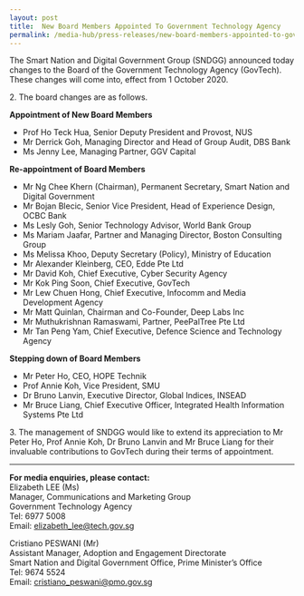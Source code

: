 ```yaml
---
layout: post
title:  New Board Members Appointed To Government Technology Agency
permalink: /media-hub/press-releases/new-board-members-appointed-to-government-technology-agency
---
```


The Smart Nation and Digital Government Group (SNDGG) announced today changes to the Board of the Government Technology Agency (GovTech). These changes will come into, effect from 1 October 2020.
  
2\. The board changes are as follows.

  **Appointment of New Board Members**  

  * Prof Ho Teck Hua, Senior Deputy President and Provost, NUS  
  * Mr Derrick Goh, Managing Director and Head of Group Audit, DBS Bank  
  * Ms Jenny Lee, Managing Partner, GGV Capital


  **Re-appointment of Board Members**
  
  * Mr Ng Chee Khern (Chairman), Permanent Secretary, Smart Nation and Digital Government
  * Mr Bojan Blecic, Senior Vice President, Head of Experience Design, OCBC Bank
  * Ms Lesly Goh, Senior Technology Advisor, World Bank Group  
  * Ms Mariam Jaafar, Partner and Managing Director, Boston Consulting Group  
  * Ms Melissa Khoo, Deputy Secretary (Policy), Ministry of Education  
  * Mr Alexander Kleinberg, CEO, Edde Pte Ltd  
  * Mr David Koh, Chief Executive, Cyber Security Agency  
  * Mr Kok Ping Soon, Chief Executive, GovTech  
  * Mr Lew Chuen Hong, Chief Executive, Infocomm and Media Development Agency  
  * Mr Matt Quinlan, Chairman and Co-Founder, Deep Labs Inc
  * Mr Muthukrishnan Ramaswami, Partner, PeePalTree Pte Ltd  
  * Mr Tan Peng Yam, Chief Executive, Defence Science and Technology Agency

  **Stepping down of Board Members**
  
  * Mr Peter Ho, CEO, HOPE Technik  
  * Prof Annie Koh, Vice President, SMU  
  * Dr Bruno Lanvin, Executive Director, Global Indices, INSEAD  
  * Mr Bruce Liang, Chief Executive Officer, Integrated Health Information Systems Pte Ltd

3\. The management of SNDGG would like to extend its appreciation to Mr Peter Ho, Prof Annie Koh, Dr Bruno Lanvin and Mr Bruce Liang for their invaluable contributions to GovTech during their terms of appointment.

---

**For media enquiries, please contact:**  
Elizabeth LEE (Ms)  
Manager, Communications and Marketing Group  
Government Technology Agency  
Tel: 6977 5008  
Email: [elizabeth_lee@tech.gov.sg](mailto:elizabeth_lee@tech.gov.sg)

Cristiano PESWANI (Mr)  
Assistant Manager, Adoption and Engagement Directorate  
Smart Nation and Digital Government Office, Prime Minister’s Office  
Tel: 9674 5524  
Email: [cristiano_peswani@pmo.gov.sg](mailto:cristiano_peswani@pmo.gov.sg)
